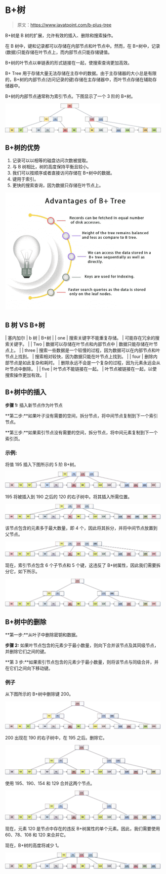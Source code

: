 # B+树

> 原文：<https://www.javatpoint.com/b-plus-tree>

B+树是 B 树的扩展，允许有效的插入、删除和搜索操作。

在 B 树中，键和记录都可以存储在内部节点和叶节点中。然而，在 B+树中，记录(数据)只能存储在叶节点上，而内部节点只能存储键值。

B+树的叶节点以单链表的形式链接在一起，使搜索查询更加高效。

B+ Tree 用于存储大量无法存储在主存中的数据。由于主存储器的大小总是有限的，B+树的内部节点(访问记录的键)存储在主存储器中，而叶节点存储在辅助存储器中。

B+树的内部节点通常称为索引节点。下图显示了一个 3 阶的 B+树。

![B+ Tree](img/64c1bc5790c4039929e0a3e75674b82d.png)

## B+树的优势

1.  记录可以以相等的磁盘访问次数被提取。
2.  与 B 树相比，树的高度保持平衡且较小。
3.  我们可以按顺序或者直接访问存储在 B+树中的数据。
4.  键用于索引。
5.  更快的搜索查询，因为数据只存储在叶节点上。

![B+ Tree Advantages](img/805dd8d0fbc397117847f89cd8e39464.png)

## B 树 VS B+树

| 塞内加尔 | b 树 | B+树 |
| one | 搜索关键字不能重复存储。 | 可能存在冗余的搜索关键字。 |
| Two | 数据可以存储在叶节点和内部节点中 | 数据只能存储在叶节点上。 |
| three | 搜索一些数据是一个较慢的过程，因为数据可以在内部节点和叶节点上找到。 | 搜索相对较快，因为数据只能在叶节点上找到。 |
| four | 删除内部节点是如此复杂和耗时。 | 删除永远不会是一个复杂的过程，因为元素永远会从叶节点中删除。 |
| five | 叶节点不能链接在一起。 | 叶节点被链接在一起，以使搜索操作更加有效。 |

## B+树中的插入

**步骤 1:** 插入新节点作为叶节点

**第二步:**如果叶子没有需要的空间，拆分节点，将中间节点复制到下一个索引节点。

**第三步:**如果索引节点没有需要的空间，拆分节点，将中间元素复制到下一个索引页。

### 示例:

将值 195 插入下图所示的 5 阶 B+树。

![B + Tree](img/a409028d80c08b85fa4f49d368ed68a0.png)

195 将被插入到 190 之后的 120 的右子树中。将其插入所需位置。

![B + Tree](img/22dc5ef32eaedaa88ba9e458359e6fcd.png)

该节点包含的元素多于最大数量，即 4 个，因此将其拆分，并将中间节点放置到父节点。

![B + Tree](img/da5234379a7c14e452601fa9e58afc8a.png)

现在，索引节点包含 6 个子节点和 5 个键，这违反了 B+树属性，因此我们需要拆分它，如下所示。

![B + Tree](img/d5423fa37f4c7b52000147d5fc8d353c.png)

## B+树中的删除

**第一步:**从叶子中删除密钥和数据。

**步骤 2:** 如果叶节点包含的元素少于最小数量，则向下合并该节点及其同级节点，并删除它们之间的键。

**第 3 步:**如果索引节点包含的元素少于最小数量，则将该节点与同级合并，并在它们之间向下移动键。

### 例子

从下图所示的 B+树中删除键 200。

![B + Tree](img/a723b4db0b30730786eeda4150f6a58d.png)

200 出现在 190 的右子树中，在 195 之后。删除它。

![B + Tree](img/fc01c1ec271c98c614dd454b6d749043.png)

使用 195、190、154 和 129 合并这两个节点。

![B + Tree](img/a33c37bd48a4dd897f1d96683c283968.png)

现在，元素 120 是节点中存在的违反 B+树属性的单个元素。因此，我们需要使用 60、78、108 和 120 来合并它。

现在，B+树的高度将减少 1。

![B + Tree](img/a5d7e5f06a7650494184f5ba06082073.png)